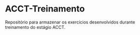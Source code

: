 # ACCT-Treinamento
 Repositório para armazenar os exercícios desenvolvidos durante treinamento do estágio  ACCT.
